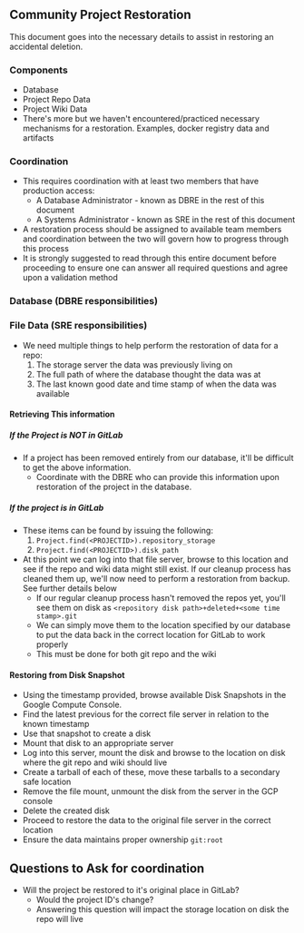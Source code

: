 ## Community Project Restoration
This document goes into the necessary details to assist in restoring an
accidental deletion.

### Components
* Database
* Project Repo Data
* Project Wiki Data
* There's more but we haven't encountered/practiced necessary mechanisms for a
  restoration.  Examples, docker registry data and artifacts

### Coordination
* This requires coordination with at least two members that have production
  access:
  * A Database Administrator - known as DBRE in the rest of this document
  * A Systems Administrator - known as SRE in the rest of this document
* A restoration process should be assigned to available team members and
  coordination between the two will govern how to progress through this process
* It is strongly suggested to read through this entire document before
  proceeding to ensure one can answer all required questions and agree upon a
  validation method

### Database (DBRE responsibilities)

### File Data (SRE responsibilities)
* We need multiple things to help perform the restoration of data for a repo:
  1. The storage server the data was previously living on
  1. The full path of where the database thought the data was at
  1. The last known good date and time stamp of when the data was available

#### Retrieving This information
##### If the Project is **NOT** in GitLab
* If a project has been removed entirely from our database, it'll be difficult
  to get the above information.
  * Coordinate with the DBRE who can provide this information upon restoration
    of the project in the database.

##### If the project is in GitLab
* These items can be found by issuing the following:
  1. `Project.find(<PROJECTID>).repository_storage`
  1. `Project.find(<PROJECTID>).disk_path`
* At this point we can log into that file server, browse to this location and
  see if the repo and wiki data might still exist.  If our cleanup process has
  cleaned them up, we'll now need to perform a restoration from backup.  See
  further details below
  * If our regular cleanup process hasn't removed the repos yet, you'll see them
    on disk as `<repository disk path>+deleted+<some time stamp>.git`
  * We can simply move them to the location specified by our database to put the
    data back in the correct location for GitLab to work properly
  * This must be done for both git repo and the wiki

#### Restoring from Disk Snapshot
* Using the timestamp provided, browse available Disk Snapshots in the Google
  Compute Console.
* Find the latest previous for the correct file server in relation to the known
  timestamp
* Use that snapshot to create a disk
* Mount that disk to an appropriate server
* Log into this server, mount the disk and browse to the location on disk where
  the git repo and wiki should live
* Create a tarball of each of these, move these tarballs to a secondary safe
  location
* Remove the file mount, unmount the disk from the server in the GCP console
* Delete the created disk
* Proceed to restore the data to the original file server in the correct
  location
* Ensure the data maintains proper ownership `git:root`

## Questions to Ask for coordination
* Will the project be restored to it's original place in GitLab?
  * Would the project ID's change?
  * Answering this question will impact the storage location on disk the repo
    will live
